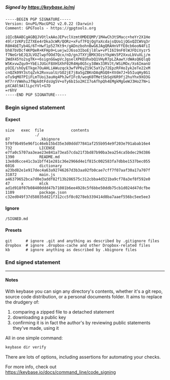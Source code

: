##### Signed by https://keybase.io/mj
```
-----BEGIN PGP SIGNATURE-----
Version: GnuPG/MacGPG2 v2.0.22 (Darwin)
Comment: GPGTools - https://gpgtools.org

iQIcBAABCgAGBQJVOtlxAAoJEPvclVzmt0MDEQMP/1M4wCh3tSMacc+heYr2X1He
49lr1VKPzIZ7XEe4rDka3cWR/QORz+xFuf7FQjQgYaXcdajsQUo1jQGxQZCWVq3r
R8H4bETyb4G/6T+Hwf1p527Kt9+/gADnzbohnBwG6JAgQRAHnVFfE0cb6ooN4FiI
bh87bVDcf4KPQeR+KFHp9+LuejwJJ6so3IboEjl8lw+vPlI6I9nF0lWJFDiVyzr5
f7NeGrbEJQJLVOZlwpfOOd7Qcx/nD/gnJTXYjBMX3OzsYkpWs5P2XxuLbVuXLj/m
2WdX45Yo2sgTK++6signGGwpVcJgselXPKEUhxbQ1VHyR7pLZAawY/dWAsQ6QlqQ
W5KxvwZqu9+YbEiJUGcF8XHSXhF02R4Hp0G5cy38Wx33RVJt/WSiMOx/Xs6ImanU
p9IE/shOyETkge7OuAHLiAWuzqck3wfVP6yZ19C5aY2y72EpzRFHoIyk2eTe22xM
cnQZk09Y3stqZvk2RvxualU/GO2jE7j8a5gZBKnDAqRGQ8+XVdm7J+b5IuqHy8G1
oTu9qMO7PIiFLmTUoi3auHq4PhJwfIFc0/woqK0TMetSbSqV6R9fj2huYhx9XO3G
Hf7rrVWmhuJfNpk0tFdsUg5V+oTy6b1So2KCI7oAfhpQh4EMgkMgGeWJ3Ho27N+i
pXCA8l9AllLpcYVl+G7D
=r6hV
-----END PGP SIGNATURE-----

```

<!-- END SIGNATURES -->

### Begin signed statement 

#### Expect

```
size   exec  file            contents                                                        
             ./                                                                              
87             .kbignore     5f9f9b495e96f1c46eb15bd35e3d0ddd77841af255b954e9f203e791abab16e4
732            LICENSE       e7fa0c5707aa3eae23e841a73ea57cda21f3bd87b90ba3ea254ca5bdec29d386
1390           README.md     13e8d6cce41c3a1bff41e281c36e2966d4e1f815c002583fa7dbbe1537bec055
6016           dictionary    a23bd82e1e917dec4a63a92746267d3b3aa92fb0cae7cff7f07aaf30a17a707f
31072          main.js       a46379652bca7d0e3addf82f13b286575c312cbba4d321ba9cf78a3ef8f592e0
47     x       mlck          ad1d918f07b08400ddd47b71001b6ee4928c5f6bbe50ddb75cb1d024d47dcfbe
1109           package.json  c32ed049f37d58035dd21f312cc5f8c0278eb339414d8ba7aaef556bc5ee5ee3
```

#### Ignore

```
/SIGNED.md
```

#### Presets

```
git      # ignore .git and anything as described by .gitignore files
dropbox  # ignore .dropbox-cache and other Dropbox-related files    
kb       # ignore anything as described by .kbignore files          
```

<!-- summarize version = 0.0.9 -->

### End signed statement

<hr>

#### Notes

With keybase you can sign any directory's contents, whether it's a git repo,
source code distribution, or a personal documents folder. It aims to replace the drudgery of:

  1. comparing a zipped file to a detached statement
  2. downloading a public key
  3. confirming it is in fact the author's by reviewing public statements they've made, using it

All in one simple command:

```bash
keybase dir verify
```

There are lots of options, including assertions for automating your checks.

For more info, check out https://keybase.io/docs/command_line/code_signing